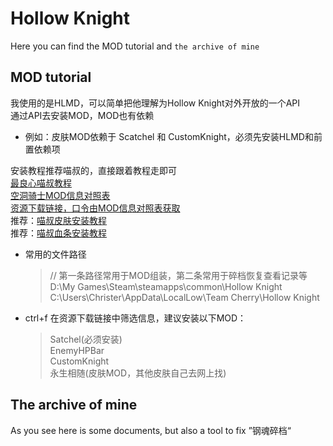 # Hollow Knight  
Here you can find the MOD tutorial and `the archive of mine`  
## MOD tutorial  
我使用的是HLMD，可以简单把他理解为Hollow Knight对外开放的一个API  
通过API去安装MOD，MOD也有依赖  
- 例如：皮肤MOD依赖于 Scatchel 和 CustomKnight，必须先安装HLMD和前置依赖项  

安装教程推荐喵叔的，直接跟着教程走即可    
[最良心喵叔教程](https://www.wolai.com/5WmsGaS2i4CbiT2hNP5D3x)    
[空洞骑士MOD信息对照表](https://docs.qq.com/sheet/DSm90dmtWUUhhUmpP?tab=sfikbp)  
[资源下载链接，口令由MOD信息对照表获取](https://hkmd.clazex.net/)  
推荐：[喵叔皮肤安装教程](https://www.wolai.com/r3Ui6uHzzYnnDaKD9KbxdZ)  
推荐：[喵叔血条安装教程](https://www.wolai.com/8uSvuVaTWYyWvcrGbtPZk4)  
- 常用的文件路径  
  > // 第一条路径常用于MOD组装，第二条常用于碎档恢复查看记录等  
  D:\My Games\Steam\steamapps\common\Hollow Knight  
  C:\Users\Christer\AppData\LocalLow\Team Cherry\Hollow Knight  
- ctrl+f 在资源下载链接中筛选信息，建议安装以下MOD：  
    > Satchel(必须安装)  
    EnemyHPBar  
    CustomKnight  
    永生相随(皮肤MOD，其他皮肤自己去网上找)  
    
## The archive of mine  
As you see here is some documents, but also a tool to fix ”钢魂碎档“  
